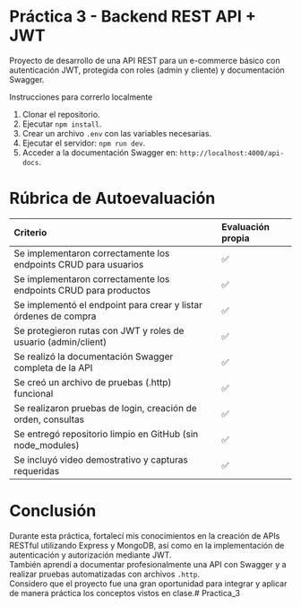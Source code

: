 # Práctica 3 - Backend REST API + JWT

Proyecto de desarrollo de una API REST para un e-commerce básico con autenticación JWT, protegida con roles (admin y cliente) y documentación Swagger.

Instrucciones para correrlo localmente

1. Clonar el repositorio.
2. Ejecutar `npm install`.
3. Crear un archivo `.env` con las variables necesarias.
4. Ejecutar el servidor: `npm run dev`.
5. Acceder a la documentación Swagger en: `http://localhost:4000/api-docs`.

# Rúbrica de Autoevaluación

| Criterio | Evaluación propia |
|:---|:---|
| Se implementaron correctamente los endpoints CRUD para usuarios | ✅ |
| Se implementaron correctamente los endpoints CRUD para productos | ✅ |
| Se implementó el endpoint para crear y listar órdenes de compra | ✅ |
| Se protegieron rutas con JWT y roles de usuario (admin/client) | ✅ |
| Se realizó la documentación Swagger completa de la API | ✅ |
| Se creó un archivo de pruebas (.http) funcional | ✅ |
| Se realizaron pruebas de login, creación de orden, consultas | ✅ |
| Se entregó repositorio limpio en GitHub (sin node_modules) | ✅ |
| Se incluyó video demostrativo y capturas requeridas | ✅ |

# Conclusión

Durante esta práctica, fortalecí mis conocimientos en la creación de APIs RESTful utilizando Express y MongoDB, así como en la implementación de autenticación y autorización mediante JWT.  
También aprendí a documentar profesionalmente una API con Swagger y a realizar pruebas automatizadas con archivos `.http`.  
Considero que el proyecto fue una gran oportunidad para integrar y aplicar de manera práctica los conceptos vistos en clase.# Practica_3
